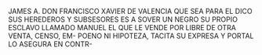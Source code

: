 JAMES A. DON FRANCISCO XAVIER DE VALENCIA QUE SEA PARA EL DICO SUS HEREDEROS Y SUBSESORES ES A SOVER UN NEGRO SU PROPIO ESCLAVO LLAMADO MANUEL EL QUE LE VENDE POR LIBRE DE OTRA VENTA, CENSO, EM- POENO NI HIPOTEZA, TACITA SU EXPRESA Y PORTAL LO ASEGURA EN CONTR-